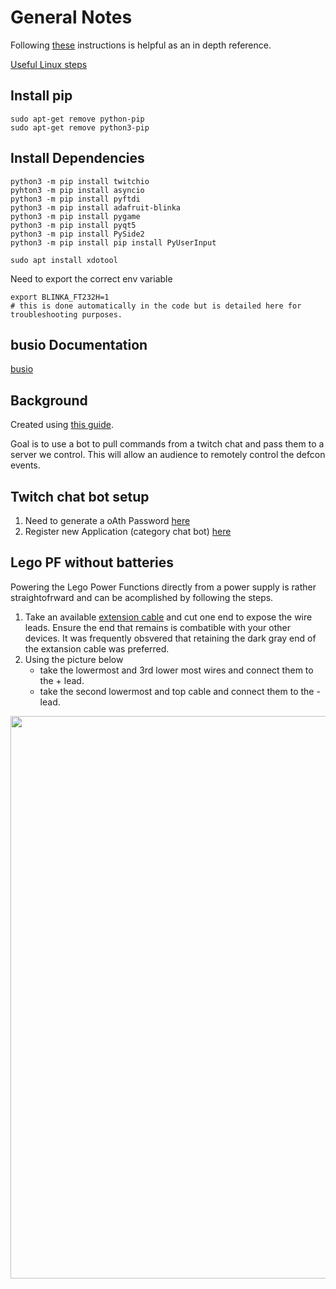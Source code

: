 # General Notes

Following [these](https://learn.adafruit.com/circuitpython-on-any-computer-with-ft232h/overiew)
instructions is helpful as an in depth reference.

[Useful Linux steps](https://learn.adafruit.com/circuitpython-on-any-computer-with-ft232h/linux)

## Install pip
```
sudo apt-get remove python-pip
sudo apt-get remove python3-pip
```

## Install Dependencies
```
python3 -m pip install twitchio
pyhton3 -m pip install asyncio
python3 -m pip install pyftdi
python3 -m pip install adafruit-blinka
python3 -m pip install pygame
python3 -m pip install pyqt5
python3 -m pip install PySide2
python3 -m pip install pip install PyUserInput

sudo apt install xdotool
```

Need to export the correct env variable
```
export BLINKA_FT232H=1
# this is done automatically in the code but is detailed here for troubleshooting purposes.
```

## busio Documentation
[busio](https://circuitpython.readthedocs.io/en/latest/shared-bindings/busio/#busio.I2C)

## Background

Created using [this guide](https://www.richwerks.com/index.php/2019/beginner-twitch-chatbot-using-python/).  

Goal is to use a bot to pull commands from a twitch chat and pass them to a server we control.  This will allow an audience to remotely control the defcon events.  

## Twitch chat bot setup
1. Need to generate a oAth Password [here](https://twitchapps.com/tmi/)
2. Register new Application (category chat bot) [here](https://dev.twitch.tv/console/apps)


## Lego PF without batteries

Powering the Lego Power Functions directly from a power supply is rather straightofrward and can be acomplished by following the steps.
1. Take an available [extension cable](https://www.lego.com/en-us/product/lego-power-functions-extension-wire-8886) and cut one end to expose the wire leads. Ensure the end that remains is combatible with your other devices. It was frequently obsvered that retaining the dark gray end of the extansion cable was preferred.
2. Using the picture below
    - take the lowermost and 3rd lower most wires and connect them to the + lead.
    - take the second lowermost and top cable and connect them to the - lead.

<img src="lego_pf.png" width="900">

